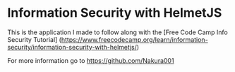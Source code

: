 # Information Security with HelmetJS

This is the application I made to follow along with the [Free Code Camp Info Security Tutorial] (https://www.freecodecamp.org/learn/information-security/information-security-with-helmetjs/)

For more information go to https://github.com/Nakura001